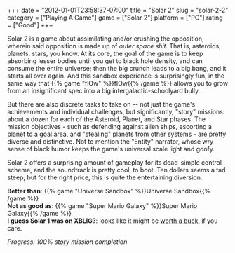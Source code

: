 +++
date = "2012-01-01T23:58:37-07:00"
title = "Solar 2"
slug = "solar-2-2"
category = ["Playing A Game"]
game = ["Solar 2"]
platform = ["PC"]
rating = ["Good"]
+++

Solar 2 is a game about assimilating and/or crushing the opposition, wherein said opposition is made up of <i>outer space shit</i>.  That is, asteroids, planets, stars, you know.  At its core, the goal of the game is to keep absorbing lesser bodies until you get to black hole density, and can consume the entire universe; then the big crunch leads to a big bang, and it starts all over again.  And this sandbox experience is surprisingly fun, in the same way that {{% game "flOw" %}}flOw{{% /game %}} allows you to grow from an insignificant spec into a big intergalactic-schoolyard bully.

But there are also discrete tasks to take on -- not just the game's achievements and individual challenges, but significantly, "story" missions: about a dozen for each of the Asteroid, Planet, and Star phases.  The mission objectives - such as defending against alien ships, escorting a planet to a goal area, and "stealing" planets from other systems - are pretty diverse and distinctive.  Not to mention the "Entity" narrator, whose wry sense of black humor keeps the game's universal scale light and goofy.

Solar 2 offers a surprising amount of gameplay for its dead-simple control scheme, and the soundtrack is pretty cool, to boot.  Ten dollars seems a tad steep, but for the right price, this is quite the entertaining diversion.

<b>Better than</b>: {{% game "Universe Sandbox" %}}Universe Sandbox{{% /game %}}  
<b>Not as good as</b>: {{% game "Super Mario Galaxy" %}}Super Mario Galaxy{{% /game %}}  
<b>I guess Solar 1 was on XBLIG?</b>: looks like it might be <a href="http://powstudios.com/content/xbox-360-xblig-review-solar-1">worth a buck</a>, if you care.

<i>Progress: 100% story mission completion</i>